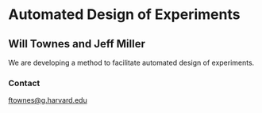 Automated Design of Experiments
========
Will Townes and Jeff Miller
--------

We are developing a method to facilitate automated design of experiments. 

### Contact

ftownes@g.harvard.edu